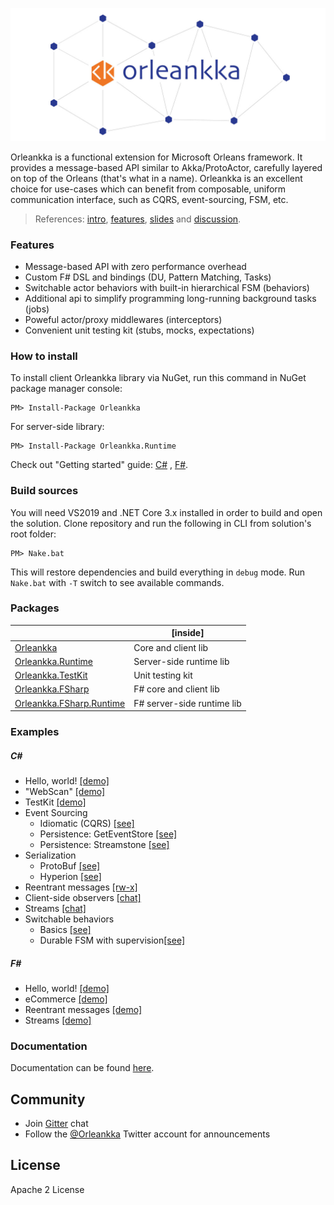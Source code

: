 ![Orleankka Logo](Logo.Wide.jpg)

Orleankka is a functional extension for Microsoft Orleans framework. It provides a message-based API similar to Akka/ProtoActor, carefully layered on top of the Orleans (that's what in a name). Orleankka is an excellent choice for use-cases which can benefit from composable, uniform communication interface, such as CQRS, event-sourcing, FSM, etc.

> References: [intro](https://www.youtube.com/watch?v=07Up88bpl20), [features](https://www.youtube.com/watch?v=FKL-PS8Q9ac), [slides](https://docs.google.com/presentation/d/1brM4SS-uJBRMZs-CdOZoJ0KUgrnPXXwrOXnYgfLL4Nk/edit#slide=id.p4) and [discussion](https://github.com/dotnet/orleans/issues/42).

### Features

+ Message-based API with zero performance overhead
+ Custom F# DSL and bindings (DU, Pattern Matching, Tasks)
+ Switchable actor behaviors with built-in hierarchical FSM (behaviors)
+ Additional api to simplify programming long-running background tasks (jobs)
+ Poweful actor/proxy middlewares (interceptors)
+ Convenient unit testing kit (stubs, mocks, expectations)

### How to install

To install client Orleankka library via NuGet, run this command in NuGet package manager console:

	PM> Install-Package Orleankka

For server-side library:

	PM> Install-Package Orleankka.Runtime

Check out "Getting started" guide: [C#](https://github.com/OrleansContrib/Orleankka/wiki/Getting-Started-CSharp)
, [F#](https://github.com/OrleansContrib/Orleankka/wiki/Getting-Started-FSharp).

### Build sources

You will need VS2019 and .NET Core 3.x installed in order to build and open the solution. Clone repository and run the following in CLI from solution's root folder:

	PM> Nake.bat

This will restore dependencies and build everything in `debug` mode. Run `Nake.bat` with `-T` switch to see available commands.


### Packages

|  |[inside]
| ------- |---------- |
| [Orleankka](https://www.nuget.org/packages/Orleankka) | Core and client lib
| [Orleankka.Runtime](https://www.nuget.org/packages/Orleankka.Runtime/) | Server-side runtime lib
| [Orleankka.TestKit](https://www.nuget.org/packages/Orleankka.TestKit/) | Unit testing kit
| [Orleankka.FSharp](https://www.nuget.org/packages/Orleankka.FSharp/) | F# core and client lib
| [Orleankka.FSharp.Runtime](https://www.nuget.org/packages/Orleankka.FSharp.Runtime/) | F# server-side runtime lib

### Examples

##### C&#35;

+ Hello, world! [[demo]](Samples/CSharp/HelloWorld)
+ "WebScan" [[demo]](Samples/CSharp/Demo/Demo.App)
+ TestKit [[demo]](Source/CSharp/Demo/Demo.App.Tests)
+ Event Sourcing 
	+ Idiomatic (CQRS) [[see]](Samples/CSharp/EventSourcing/Idiomatic)
	+ Persistence: GetEventStore [[see]](Samples/CSharp/EventSourcing/Persistence/GES)
	+ Persistence: Streamstone [[see]](Samples/CSharp/EventSourcing/Persistence/Streamstone)
+ Serialization
	+ ProtoBuf [[see]](Samples/CSharp/Serialization/ProtoBuf)
	+ Hyperion [[see]](Samples/CSharp/Serialization/Hyperion)
+ Reentrant messages [[rw-x]](Samples/CSharp/Reentrant)
+ Client-side observers [[chat]](Samples/CSharp/Observers)
+ Streams [[chat]](Samples/CSharp/Streams)
+ Switchable behaviors
	+ Basics [[see]](Samples/CSharp/FSM/Lightbulb)
	+ Durable FSM with supervision[[see]](Samples/CSharp/FSM/ProcessManager)

##### F&#35;

+ Hello, world! [[demo]](Samples/FSharp/HelloWorld) 
+ eCommerce [[demo]](Samples/FSharp/Shop)
+ Reentrant messages [[demo]](Samples/FSharp/Reentrant)
+ Streams [[demo]](Samples/FSharp/Streams)

### Documentation

Documentation can be found [here](http://orleanscontrib.github.io/Orleankka/).

## Community

+ Join [Gitter](https://gitter.im/OrleansContrib/Orleankka) chat
+ Follow the [@Orleankka](https://twitter.com/Orleankka) Twitter account for announcements

## License

Apache 2 License
